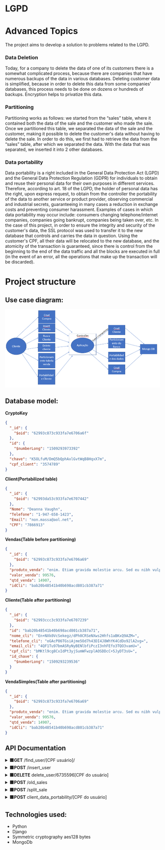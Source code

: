 # LGPD
# Advanced Topics
The project aims to develop a solution to problems related to the LGPD.

### Data Deletion
Today, for a company to delete the data of one of its customers there is a somewhat complicated process, because there are companies that have numerous backups of the data in various databases. Deleting customer data is simplified, because in order to delete this data from some companies' databases, this process needs to be done on dozens or hundreds of backups.
Encryption helps to privatize this data.

### Partitioning
Partitioning works as follows: we started from the “sales” table, where it contained both the data of the sale and the customer who made the sale. Once we partitioned this table, we separated the data of the sale and the customer, making it possible to delete the customer's data without having to delete the sale.
In order to do this, we first had to retrieve the data from the “sales” table, after which we separated the data. With the data that was separated, we inserted it into 2 other databases.

### Data portability
Data portability is a right included in the General Data Protection Act (LGPD) and the General Data Protection Regulation (GDPR) for individuals to obtain and reuse their personal data for their own purposes in different services. Therefore, according to art. 18 of the LGPD, the holder of personal data has the right, upon express request, to obtain from the controller the portability of the data to another service or product provider, observing commercial and industrial secrets, guaranteeing in many cases a reduction in exchange costs and preventing consumer harassment. Examples of cases in which data portability may occur include: consumers changing telephone/internet companies, companies going bankrupt, companies being taken over, etc. 
In the case of this project, in order to ensure the integrity and security of the customer's data, the SSL protocol was used to transfer it to the new database that controls and carries the data in question. Using the customer's CPF, all their data will be relocated to the new database, and the atomicity of the transaction is guaranteed, since there is control from the beginning to the end of the data traffic and all the blocks are executed in full (in the event of an error, all the operations that make up the transaction will be discarded).

<a name="estrutura"></a>
# Project structure 
## Use case diagram:
![Casos de uso](/caso_de_uso.PNG)


##  Database model:
**CryptoKey**
```json
{
  "_id": {
    "$oid": "62993c873c933fa7e6706a6f"
  },
  "id": {
    "$numberLong": "1509293973392"
  },
  "chave": "K5OLfuM/DmQ5bQphAxlGvtWqB8HqxX7m",
  "cpf_client": "3574789"
}
```

**Client(Portabilized table)**
```json
{
  "_id": {
    "$oid": "62993da53c933fa7e6707442"
  },
  "Nome": "Deanna Vaughn",
  "Telefone": "1-947-658-1423",
  "Email": "non.massa@aol.net",
  "CPF": "7866913"
}
```

**Vendas(Table before partitioning)**
```json
{
  "_id": {
    "$oid": "62993c873c933fa7e6706a69"
  },
  "produto_venda": "enim. Etiam gravida molestie arcu. Sed eu nibh vulputate mauris",
  "valor_venda": 99576,
  "qtd_venda": 14907,
  "idCli": "bab20b48541b40b698acd801cb387a71"
}
```


**Cliente(Table after partitioning)**
```json
{
  "_id": {
    "$oid": "62993ccc3c933fa7e6707239"
  },
  "id": "bab20b48541b40b698acd801cb387a71",
  "nome_cli": "En+NXk0VcSekegz/dPh0CRSeNXws2Hhfs1aBKxQ9AZM=",
  "telefone_cli": "oGAcP86TGsiAjme5Od7h43DI4J8WhYK4CdDo92lA2vg=",
  "email_cli": "4QF1Tu97bmASRyNyBENlbfiPczI3nhFEfo3TQO3vamU=",
  "cpf_cli": "bMKtl9cg8CxIdPt3yjSumWFwzplAOSDDcC+5JyDT3sU=",
  "id_chave": {
    "$numberLong": "1509293239536"
  }
}
```

**VendaSimples(Table after partitioning)**
```json
{
  "_id": {
    "$oid": "62993c873c933fa7e6706a69"
  },
  "produto_venda": "enim. Etiam gravida molestie arcu. Sed eu nibh vulputate mauris",
  "valor_venda": 99576,
  "qtd_venda": 14907,
  "idCli": "bab20b48541b40b698acd801cb387a71"
}
```

## API Documentation
<details >
<summary>
<b>🟦GET</b>  /find_user/[CPF usuário]/ 
</summary>

Search job by id.
<p>Response 200:</p>

``` json
{
    "Nome": "Alden Harper",
    "Telefone": "1-998-995-1116",
    "Email": "in@outlook.com",
    "CPF": "6735596"
}
```
</details>

<details>
<summary>
<b>🟩POST</b> /insert_user
</summary>
Insert a job
<p>Exmaple of parameters:</p>

``` json
{"produto_venda":"elementum at,",
"valor_venda":49510,
"qtd_venda":31484,
"nome_cli":"Deanna Vaughn",
"telefone_cli":"1-947-658-1423",
"cpf_cli":666222,
"email_cli":"non.massa@aol.net"}
```
</details>

<details>
<summary>
<b>🟥DELETE</b> delete_user/6735596[CPF do usuário]
</summary>
Delete a job based on paramter, case it's found.
<p>Response 200:</p>

``` json
{
   "message": "Key deleted"
}
```
</details>

<details>
<summary>
<b>🟩POST</b> /old_sales
</summary>
<p>Response 200:</p>
</details>

<details>
<summary>
<b>🟩POST</b> /split_sale
</summary>
Partitioned Table
<p>Response 200:</p>
``` json
{
   "message": "CV inserted sucessfully"
}
```
</details>

<details>
<summary>
<b>🟩POST</b> client_data_portability/[CPF do usuário]
</summary>
User portability
<p>Response 200:</p>
</details>


<a name="tecnology"></a>
## Technologies used:
 * Python 
 * Django
 * Symmetric cryptography aes128 bytes
 * MongoDb
